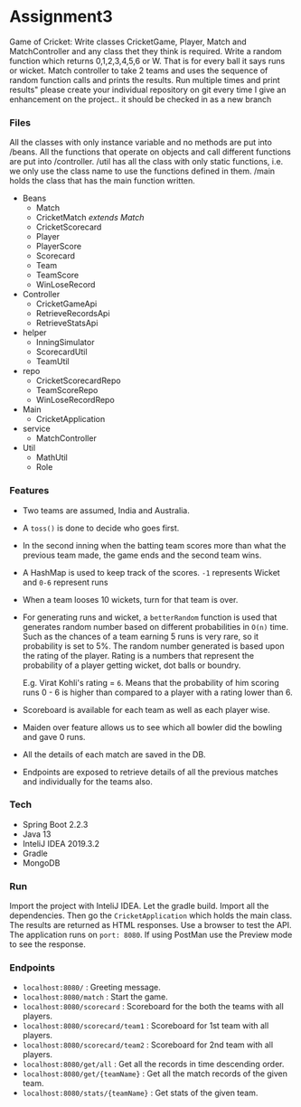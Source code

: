 # Assignment3
Game of Cricket:  Write classes CricketGame, Player, Match and MatchController and any class thet they think is required. Write a random function which returns 0,1,2,3,4,5,6 or W.  That is for every ball it says runs or wicket. Match controller to take 2 teams and uses the sequence of random function calls and prints the results. Run multiple times and print results" please create your individual repository on git every time I give an enhancement on the project.. it should be checked in as a new branch

### Files
All the classes with only instance variable and no methods are put into /beans. All the functions that operate on objects and call different functions are put into /controller. /util has all the class with only static functions, i.e. we only use the class name to use the functions defined in them. /main holds the class that has the main function written.
  - Beans
    - Match
    - CricketMatch _extends Match_
    - CricketScorecard
    - Player
    - PlayerScore
    - Scorecard
    - Team
    - TeamScore
    - WinLoseRecord
  - Controller
    - CricketGameApi
    - RetrieveRecordsApi
    - RetrieveStatsApi
  - helper
    - InningSimulator
    - ScorecardUtil
    - TeamUtil
  - repo
    - CricketScorecardRepo
    - TeamScoreRepo
    - WinLoseRecordRepo
  - Main
    - CricketApplication
  - service
    - MatchController
  - Util
    - MathUtil
    - Role
    
### Features
- Two teams are assumed, India and Australia.
- A ```toss()``` is done to decide who goes first.
- In the second inning when the batting team scores more than what the previous team made, the game ends and the second team wins.
- A HashMap is used to keep track of the scores. ```-1``` represents Wicket and ```0-6``` represent runs
- When a team looses 10 wickets, turn for that team is over.
- For generating runs and wicket, a ```betterRandom``` function is used that generates random number based on different probabilities in `O(n)` time. Such as the chances of a team earning 5 runs is very rare, so it probability is set to 5%. The random number generated is based upon the rating of the player.
    Rating is a numbers that represent the probability of a player getting wicket, dot balls or boundry.
    
    E.g. Virat Kohli's rating = ```6```. Means that the probability of him scoring runs 0 - 6 is higher than compared to a player with a rating lower than 6.
    
 - Scoreboard is available for each team as well as each player wise.
 - Maiden over feature allows us to see which all bowler did the bowling and gave 0 runs.
 - All the details of each match are saved in the DB.
 - Endpoints are exposed to retrieve details of all the previous matches and individually for the teams also. 
### Tech
- Spring Boot 2.2.3
- Java 13
- InteliJ IDEA 2019.3.2
- Gradle
- MongoDB

### Run

Import the project with InteliJ IDEA. Let the gradle build. Import all the dependencies. Then go the ```CricketApplication``` which holds the main class. The results are returned as HTML responses. Use a browser to test the API. The application runs on ```port: 8080```.
If using PostMan use the Preview mode to see the response.

### Endpoints
- `localhost:8080/`                 : Greeting message.
- `localhost:8080/match`            : Start the game.
- `localhost:8080/scorecard`       : Scoreboard for the both the teams with all players.
- `localhost:8080/scorecard/team1` : Scoreboard for 1st team with all players.
- `localhost:8080/scorecard/team2` : Scoreboard for 2nd team with all players.
- `localhost:8080/get/all` : Get all the records in time descending order.
- `localhost:8080/get/{teamName}` : Get all the match records of the given team.
- `localhost:8080/stats/{teamName}` : Get stats of the given team.

